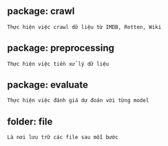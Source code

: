 ## package: crawl
    Thực hiện việc crawl dữ liệu từ IMDB, Rotten, Wiki
## package: preprocessing
    Thực hiện việc tiền xử lý dữ liệu
## package: evaluate
    Thực hiện việc đánh giá dự đoán với từng model
## folder: file
    Là nơi lưu trữ các file sau mỗi bước